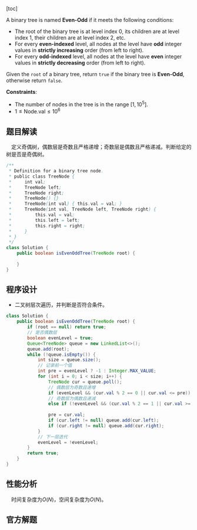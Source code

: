 [toc]

A binary tree is named **Even-Odd** if it meets the following conditions:

* The root of the binary tree is at level index $0$, its children are at level index $1$, their children are at level index $2$, etc.
* For every **even-indexed** level, all nodes at the level have **odd** integer values in **strictly increasing** order (from left to right).
* For every **odd-indexed** level, all nodes at the level have **even** integer values in **strictly decreasing** order (from left to right).

Given the `root` of a binary tree, return `true` if the binary tree is **Even-Odd**, otherwise return `false`.



**Constraints**:

* The number of nodes in the tree is in the range $[1, 10^5]$.
* $1 \le \text{Node.val} \le 10^6$



## 题目解读

&emsp;定义奇偶树，偶数层是奇数且严格递增；奇数层是偶数且严格递减。判断给定的树是否是奇偶树。

```java
/**
 * Definition for a binary tree node.
 * public class TreeNode {
 *     int val;
 *     TreeNode left;
 *     TreeNode right;
 *     TreeNode() {}
 *     TreeNode(int val) { this.val = val; }
 *     TreeNode(int val, TreeNode left, TreeNode right) {
 *         this.val = val;
 *         this.left = left;
 *         this.right = right;
 *     }
 * }
 */
class Solution {
    public boolean isEvenOddTree(TreeNode root) {
        
    }
}
```

## 程序设计

* 二叉树层次遍历，并判断是否符合条件。

```java
class Solution {
    public boolean isEvenOddTree(TreeNode root) {
        if (root == null) return true;
        // 是否偶数层
        boolean evenLevel = true;
        Queue<TreeNode> queue = new LinkedList<>();
        queue.add(root);
        while (!queue.isEmpty()) {
            int size = queue.size();
            // 记录前一个值
            int pre = evenLevel ? -1 : Integer.MAX_VALUE;
            for (int i = 0; i < size; i++) {
                TreeNode cur = queue.poll();
                // 偶数层为奇数且递增
                if (evenLevel && (cur.val % 2 == 0 || cur.val <= pre)) return false;
                // 奇数层为偶数且递减
                else if (!evenLevel && (cur.val % 2 == 1 || cur.val >= pre)) return false;
                
                pre = cur.val;
                if (cur.left != null) queue.add(cur.left);
                if (cur.right != null) queue.add(cur.right);
            }
            // 下一层迭代
            evenLevel = !evenLevel;
        }
        return true;
    }
}
```

## 性能分析

&emsp;时间复杂度为$O(N)$，空间复杂度为$O(N)$。



## 官方解题

&emsp;